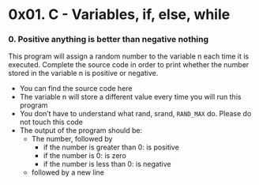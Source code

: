 # 0x01. C - Variables, if, else, while

### 0. Positive anything is better than negative nothing
This program will assign a random number to the variable n each time it is executed. Complete the source code in order to print whether the number stored in the variable n is positive or negative.
  - You can find the source code here
  - The variable n will store a different value every time you will run this program
  - You don’t have to understand what rand, srand, `RAND_MAX` do. Please do not touch this code
  - The output of the program should be:
    - The number, followed by
      - if the number is greater than 0: is positive
      - if the number is 0: is zero
      - if the number is less than 0: is negative
    - followed by a new line



